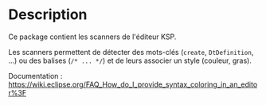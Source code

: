 # Description

Ce package contient les scanners de l'éditeur KSP.

Les scanners permettent de détecter des mots-clés (`create`, `DtDefinition`, ...) ou des balises (`/* ... */`) et de leurs associer un style (couleur, gras).

Documentation : https://wiki.eclipse.org/FAQ_How_do_I_provide_syntax_coloring_in_an_editor%3F
